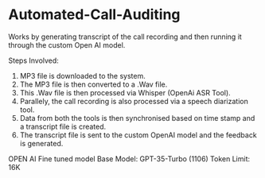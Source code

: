 # Automated-Call-Auditing
Works by generating transcript of the call recording and then running it through the custom Open AI model.

Steps Involved:
1. MP3 file is downloaded to the system.
2. The MP3 file is then converted to a .Wav file.
3. This .Wav file is then processed via Whisper (OpenAi ASR Tool).
4. Parallely, the call recording is also processed via a speech diarization tool.
5. Data from both the tools is then synchronised based on time stamp and a transcript file is created.
6. The transcript file is sent to the custom OpenAI model and the feedback is generated.

OPEN AI Fine tuned model
Base Model: GPT-35-Turbo (1106)
Token Limit: 16K
